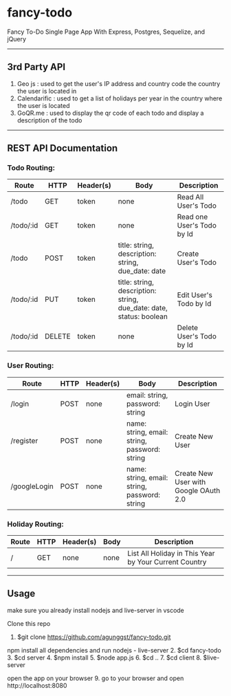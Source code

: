 # fancy-todo

Fancy To-Do Single Page App With Express, Postgres, Sequelize, and jQuery
___________
## 3rd Party API
1. Geo js : used to get the user's IP address and country code the country the user is located in
2. Calendarific : used to get a list of holidays per year in the country where the user is located
3. GoQR.me : used to display the qr code of each todo and display a description of the todo
___________

## REST API Documentation

### Todo Routing:

Route | HTTP | Header(s) | Body | Description
--- | --- | --- | --- | ---
/todo | GET | token | none | Read All User's Todo
/todo/:id | GET | token | none | Read one User's Todo by Id
/todo | POST | token | title: string, description: string, due_date: date | Create User's Todo
/todo/:id | PUT | token | title: string, description: string, due_date: date, status: boolean | Edit User's Todo by Id
/todo/:id | DELETE | token | none | Delete User's Todo by Id

### User Routing:

Route | HTTP | Header(s) | Body | Description
--- | --- | --- | --- | ---
/login | POST | none | email: string, password: string | Login User
/register | POST | none | name: string, email: string, password: string | Create New User
/googleLogin | POST | none | name: string, email: string, password: string | Create New User with Google OAuth 2.0

### Holiday Routing:
Route | HTTP | Header(s) | Body | Description
--- | --- | --- | --- | ---
/ | GET | none | none | List All Holiday in This Year by Your Current Country
_________________

## Usage
make sure you already install nodejs and live-server in vscode

Clone this repo
1. $git clone https://github.com/agunggst/fancy-todo.git

npm install all dependencies and run nodejs - live-server
2. $cd fancy-todo
3. $cd server
4. $npm install
5. $node app.js
6. $cd ..
7. $cd client
8. $live-server

open the app on your browser
9. go to your browser and open http://localhost:8080

